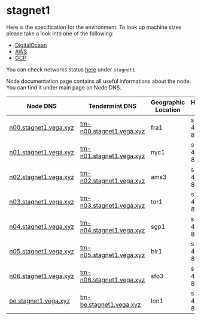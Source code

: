 # stagnet1

Here is the specification for the environment. To look up machine sizes please take a look into one of the following:

* [DigitalOcean](https://slugs.do-api.dev/)
* [AWS](https://aws.amazon.com/ec2/instance-types/)
* [GCP](https://gcpinstances.doit-intl.com/)

You can check networks status [here](https://stats.vega.trading/) under `stagnet1`

Node documentation page contains all useful informations about the node. You can find it under main page on Node DNS.

| Node DNS | Tendermint DNS | Geographic Location | Hardware Setup | Cloud |
| ----------------------------------------- | -------------- | ------------------- | -------------- | ----- |
| [n00.stagnet1.vega.xyz](https://n00.stagnet1.vega.xyz) | [tm-n00.stagnet1.vega.xyz](https://tm-n00.stagnet1.vega.xyz) | fra1 | s-4vcpu-8gb | do |
| [n01.stagnet1.vega.xyz](https://n01.stagnet1.vega.xyz) | [tm-n01.stagnet1.vega.xyz](https://tm-n01.stagnet1.vega.xyz) | nyc1 | s-4vcpu-8gb | do |
| [n02.stagnet1.vega.xyz](https://n02.stagnet1.vega.xyz) | [tm-n02.stagnet1.vega.xyz](https://tm-n02.stagnet1.vega.xyz) | ams3 | s-4vcpu-8gb | do |
| [n03.stagnet1.vega.xyz](https://n03.stagnet1.vega.xyz) | [tm-n03.stagnet1.vega.xyz](https://tm-n03.stagnet1.vega.xyz) | tor1 | s-4vcpu-8gb | do |
| [n04.stagnet1.vega.xyz](https://n04.stagnet1.vega.xyz) | [tm-n04.stagnet1.vega.xyz](https://tm-n04.stagnet1.vega.xyz) | sgp1 | s-4vcpu-8gb | do |
| [n05.stagnet1.vega.xyz](https://n05.stagnet1.vega.xyz) | [tm-n05.stagnet1.vega.xyz](https://tm-n05.stagnet1.vega.xyz) | blr1 | s-4vcpu-8gb | do |
| [n06.stagnet1.vega.xyz](https://n06.stagnet1.vega.xyz) | [tm-n06.stagnet1.vega.xyz](https://tm-n06.stagnet1.vega.xyz) | sfo3 | s-4vcpu-8gb | do |
| [be.stagnet1.vega.xyz](https://be.stagnet1.vega.xyz) | [tm-be.stagnet1.vega.xyz](https://tm-be.stagnet1.vega.xyz) | lon1 | s-4vcpu-8gb | do |
